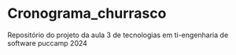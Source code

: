 # Cronograma_churrasco
Repositório do projeto da aula 3 de tecnologias em ti-engenharia de software puccamp 2024
